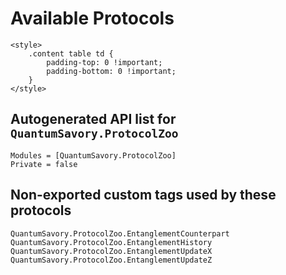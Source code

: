 # Available Protocols

```@raw html
<style>
    .content table td {
        padding-top: 0 !important;
        padding-bottom: 0 !important;
    }
</style>
```

## Autogenerated API list for `QuantumSavory.ProtocolZoo`

```@autodocs
Modules = [QuantumSavory.ProtocolZoo]
Private = false
```

## Non-exported custom tags used by these protocols

```@docs
QuantumSavory.ProtocolZoo.EntanglementCounterpart
QuantumSavory.ProtocolZoo.EntanglementHistory
QuantumSavory.ProtocolZoo.EntanglementUpdateX
QuantumSavory.ProtocolZoo.EntanglementUpdateZ
```